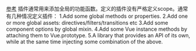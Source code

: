 [参考](https://vuejs.org/v2/guide/plugins.html#Writing-a-Plugin)
插件通常用来添加全局的功能函数。定义的插件没有严格定义scope。通常有几种情况定义插件：
1.Add some global methods or properties.
2.Add one or more global assets: directives/filters/transitions etc
3.Add some component options by global mixin. 
4.Add some Vue instance methods by attaching them to Vue.prototype.
5.A library that provides an API of its own, while at the same time injecting some combination of the above.



